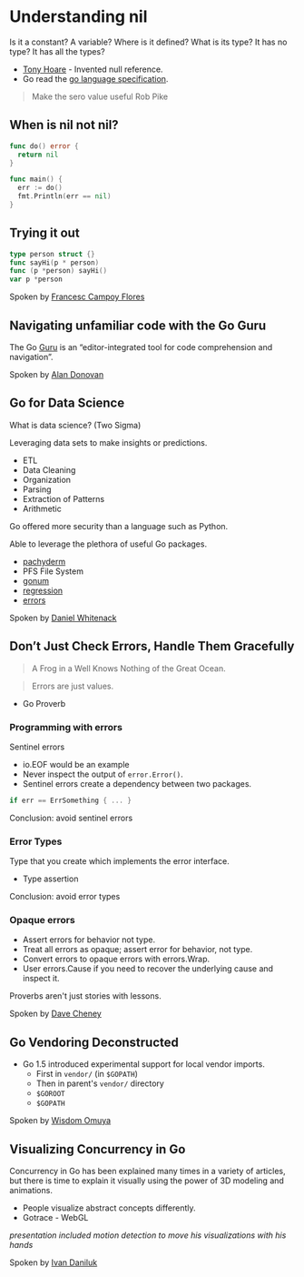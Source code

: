 # Understanding nil

Is it a constant? A variable? Where is it defined? What is its type? It has no type? It has all the types?

- [Tony Hoare](https://en.wikipedia.org/wiki/Tony_Hoare) - Invented null reference.
- Go read the [go language specification](https://golang.org/ref/spec).

> Make the sero value useful
Rob Pike

## When is nil not nil?

```go
func do() error {
  return nil
}

func main() {
  err := do()
  fmt.Println(err == nil)
}
```

## Trying it out

```go
type person struct {}
func sayHi(p * person)
func (p *person) sayHi()
var p *person
```

Spoken by [Francesc Campoy Flores](https://github.com/campoy)

## Navigating unfamiliar code with the Go Guru

The Go [Guru](http://golang.org/x/tools/cmd/guru) is an “editor-integrated tool for code comprehension and navigation”.

Spoken by [Alan Donovan](https://github.com/adonovan)

## Go for Data Science

What is data science? (Two Sigma)

Leveraging data sets to make insights or predictions.

- ETL
- Data Cleaning
- Organization
- Parsing
- Extraction of Patterns
- Arithmetic

Go offered more security than a language such as Python.

Able to leverage the plethora of useful Go packages.

- [pachyderm](https://github.com/pachyderm/pachyderm)
- PFS File System
- [gonum](https://github.com/gonum)
- [regression](https://github.com/sajari/regression)
- [errors](https://github.com/pkg/errors)

Spoken by [Daniel Whitenack](https://github.com/dwhitena)

## Don’t Just Check Errors, Handle Them Gracefully

> A Frog in a Well Knows Nothing of the Great Ocean.

> Errors are just values.
- Go Proverb

### Programming with errors

Sentinel errors

- io.EOF would be an example
- Never inspect the output of `error.Error()`.
- Sentinel errors create a dependency between two packages.

```go
if err == ErrSomething { ... }
```

Conclusion: avoid sentinel errors

### Error Types

Type that you create which implements the error interface.

- Type assertion

Conclusion: avoid error types

### Opaque errors

- Assert errors for behavior not type.
- Treat all errors as opaque; assert error for behavior, not type.
- Convert errors to opaque errors with errors.Wrap.
- User errors.Cause if you need to recover the underlying cause and inspect it.

Proverbs aren't just stories with lessons.

Spoken by [Dave Cheney](https://github.com/davecheney)

## Go Vendoring Deconstructed

- Go 1.5 introduced experimental support for local vendor imports.
  - First in `vendor/` (in `$GOPATH`)
  - Then in parent's `vendor/` directory
  - `$GOROOT`
  - `$GOPATH`

Spoken by [Wisdom Omuya](https://github.com/deafgoat)

## Visualizing Concurrency in Go

Concurrency in Go has been explained many times in a variety of articles, but there is time to explain it visually using the power of 3D modeling and animations.


- People visualize abstract concepts differently.
- Gotrace - WebGL

_presentation included motion detection to move his visualizations with his hands_

Spoken by [Ivan Daniluk](https://github.com/divan)
